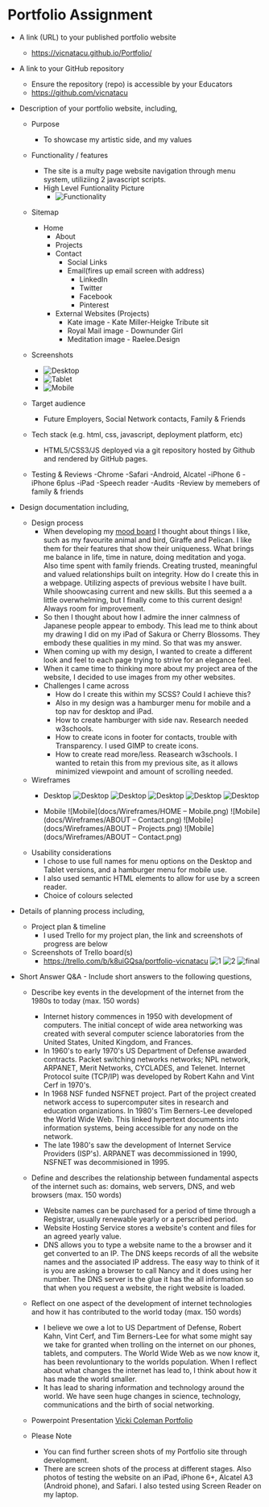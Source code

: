 # Portfolio Assignment

- A link (URL) to your published portfolio website
  - https://vicnatacu.github.io/Portfolio/
- A link to your GitHub repository
  - Ensure the repository (repo) is accessible by your Educators
  - https://github.com/vicnatacu
- Description of your portfolio website, including,
  - Purpose
    - To showcase my artistic side, and my values
  - Functionality / features
    - The site is a multy page website navigation through menu system, utiliziing 2 javascript scripts.
    - High Level Funtionality Picture
      - ![Functionality](docs/Vcinatacu-Porfolio-Site-Map.png)  

  - Sitemap
    - Home
      - About
      - Projects
      - Contact
        - Social Links
        - Email(fires up email screen with address)
          - LinkedIn
          - Twitter
          - Facebook
          - Pinterest
      - External Websites (Projects)
        - Kate image - Kate Miller-Heigke Tribute sit
        - Royal Mail image - Downunder Girl
        - Meditation image - Raelee.Design
  
  - Screenshots
    - ![Desktop](docs/Projects-page-desktop.png)
    - ![Tablet](docs/Contacts-page-ipad.png)
    - ![Mobile](docs/Home-iphone.png)
  - Target audience
    - Future Employers, Social Network contacts, Family & Friends
  - Tech stack (e.g. html, css, javascript, deployment platform, etc)
    - HTML5/CSS3/JS deployed via a git repository hosted by Github and rendered by GitHub pages.
  - Testing & Reviews
    -Chrome
    -Safari
    -Android, Alcatel
    -iPhone 6
    -iPhone 6plus
    -iPad
    -Speech reader
    -Audits
    -Review by memebers of family & friends

- Design documentation including,
  - Design process
    - When developing my [mood board](https://moodzer.com/boards/aZorRKjv/edit) I thought about things I like, such as my favourite animal and bird, Giraffe and Pelican.  I like them for their features that show their uniqueness. What brings me balance in life, time in nature, doing meditation and yoga.  Also time spent with family friends.  Creating trusted, meaningful and valued relationships built on integrity.  How do I create this in a webpage.  Utilizing aspects of previous website I have built.  While shoowcasing current and new skills. But this seemed a a little overwhelming, but I finally come to this current design!  Always room for improvement.
    - So then I thought about how I admire the inner calmness of Japanese people appear to embody.  This lead me to think about my drawing I did on my iPad of Sakura or Cherry Blossoms.  They embody these qualities in my mind. So that was my answer.
    - When coming up with my design,  I wanted to create a different look and feel to each page trying to strive for an elegance feel.  
    - When it came time to thinking more about my project area of the website,  I decided to use images from my other websites. 
    - Challenges I came across
      - How do I create this within my SCSS?  Could I achieve this?
      - Also in my design was a hamburger menu for mobile and a top nav for desktop and iPad.
      - How to create hamburger with side nav. Research needed w3schools.
      - How to create icons in footer for contacts, trouble with Transparency. I used GIMP to create icons.
      - How to create read more/less. Reasearch w3schools. I wanted to retain this from my previous site, as it allows minimized viewpoint and amount of scrolling needed.
  - Wireframes
    - Desktop
    ![Desktop](docs/Wireframes/HOME.png)
    ![Desktop](docs/Wireframes/ABOUT.png)
    ![Desktop](docs/Wireframes/CONTACT.png)
    ![Desktop](docs/Wireframes/PROJECTS.png)
    ![Desktop](docs/Wireframes/CONTACT.png)
    
    - Mobile
    ![Mobile](docs/Wireframes/HOME – Mobile.png)
    ![Mobile](docs/Wireframes/ABOUT – Contact.png)
    ![Mobile](docs/Wireframes/ABOUT – Projects.png)
    ![Mobile](docs/Wireframes/ABOUT – Contact.png)
  - Usability considerations
    - I chose to use full names for menu options on the Desktop and Tablet versions, and a hamburger menu for mobile use.
    - I also used semantic HTML elements to allow for use by a screen reader.
    - Choice of colours selected
- Details of planning process including,
  - Project plan & timeline
    - I used Trello for my project plan, the link and screenshots of progress are below
  - Screenshots of Trello board(s)
    - https://trello.com/b/k8uiGQsa/portfolio-vicnatacu
    ![1](docs/Trello-1-res-des.png)
    ![2](docs/Trello-Build-process-3.png)
    ![final](docs/Trello-final.png)
- Short Answer Q&A - Include short answers to the following questions,
  - Describe key events in the development of the internet from the 1980s to today (max. 150 words)
    - Internet history commences in 1950 with development of computers.  The initial concept of wide area networking was created with several computer science laboratories from the United States, United Kingdom, and Frances.
    - In 1960's to early 1970's  US Department of Defense awarded contracts. Packet switching networks networks; NPL network, ARPANET, Merit Networks, CYCLADES, and Telenet. Internet Protocol suite (TCP/IP) was developed by Robert Kahn and Vint Cerf in 1970's.
    - In 1968 NSF funded NSFNET project. Part of the project created network access to supercomputer sites in research and education organizations. In 1980's Tim Berners-Lee developed the World Wide Web.  This linked hypertext documents into information systems, being accessible for any node on the network.
    - The late 1980's saw the development  of Internet Service Providers (ISP's). ARPANET was decommissioned in 1990, NSFNET was decommisioned in 1995.
  - Define and describes the relationship between fundamental aspects of the internet such as: domains, web servers, DNS, and web browsers (max. 150 words)
    - Website names can be purchased for a period of time through a Registrar, usually renewable yearly or a perscribed period.
    - Website Hosting Service stores a website's content and files for an agreed yearly value.
    - DNS allows you to type a website name to the a browser and it get converted to an IP. The DNS  keeps records of all the website names and the associated IP address. The easy way to think of it is you  are asking a browser to call Nancy and it does using her number. The DNS server is the glue it has the all information so that when you request a website, the right website is loaded.
  - Reflect on one aspect of the development of internet technologies and how it has contributed to the world today (max. 150 words)
    - I believe we owe a lot to US Department of Defense, Robert Kahn, Vint Cerf, and Tim Berners-Lee for what some might say we take for granted when trolling on the internet on our phones, tablets, and computers.  The World Wide Web as we now know it, has been revoluntionary to the worlds population. When I reflect about what changes the internet has lead to, I think about how it has made the world smaller.
    - It has lead to sharing information and technology around the world.  We have seen huge changes in science, technology, communications and the birth of social networking.

  - Powerpoint Presentation
    [Vicki Coleman Portfolio](ppt/Vicki-Coleman-Portfolio.pdf)
  - Please Note
    - You can find further screen shots of my Portfolio site through development.
    - There are screen shots of the process at different stages.  Also photos of testing the website on an iPad, iPhone 6+, Alcatel A3 (Android phone), and Safari. I also tested using Screen Reader on my laptop.